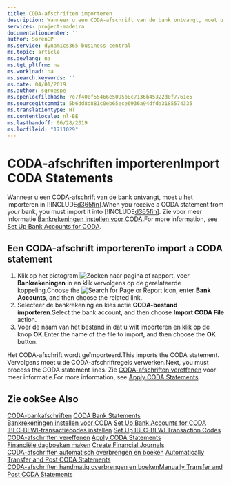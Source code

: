 ```yaml
---
title: CODA-afschriften importeren
description: Wanneer u een CODA-afschrift van de bank ontvangt, moet u het importeren in Business Central.
services: project-madeira
documentationcenter: ''
author: SorenGP
ms.service: dynamics365-business-central
ms.topic: article
ms.devlang: na
ms.tgt_pltfrm: na
ms.workload: na
ms.search.keywords: ''
ms.date: 04/01/2019
ms.author: sgroespe
ms.openlocfilehash: 7e7f400f55466e5095b8c7136b45322d0f7761e5
ms.sourcegitcommit: 5b6dd8d881c0eb65ece6936a94dfda3185574335
ms.translationtype: HT
ms.contentlocale: nl-BE
ms.lasthandoff: 06/28/2019
ms.locfileid: "1711029"
---
```

# <a name="import-coda-statements"></a><span data-ttu-id="32b27-103">CODA-afschriften importeren</span><span class="sxs-lookup"><span data-stu-id="32b27-103">Import CODA Statements</span></span>
<span data-ttu-id="32b27-104">Wanneer u een CODA-afschrift van de bank ontvangt, moet u het importeren in [!INCLUDE[d365fin](../../includes/d365fin_md.md)].</span><span class="sxs-lookup"><span data-stu-id="32b27-104">When you receive a CODA statement from your bank, you must import it into [!INCLUDE[d365fin](../../includes/d365fin_md.md)].</span></span> <span data-ttu-id="32b27-105">Zie voor meer informatie [Bankrekeningen instellen voor CODA](how-to-set-up-bank-accounts-for-coda.md).</span><span class="sxs-lookup"><span data-stu-id="32b27-105">For more information, see [Set Up Bank Accounts for CODA](how-to-set-up-bank-accounts-for-coda.md).</span></span>  

## <a name="to-import-a-coda-statement"></a><span data-ttu-id="32b27-106">Een CODA-afschrift importeren</span><span class="sxs-lookup"><span data-stu-id="32b27-106">To import a CODA statement</span></span>  

1.  <span data-ttu-id="32b27-107">Klik op het pictogram ![Zoeken naar pagina of rapport](../../media/ui-search/search_small.png "pictogram Zoeken naar pagina of rapport"), voer **Bankrekeningen** in en klik vervolgens op de gerelateerde koppeling.</span><span class="sxs-lookup"><span data-stu-id="32b27-107">Choose the ![Search for Page or Report](../../media/ui-search/search_small.png "Search for Page or Report icon") icon, enter **Bank Accounts**, and then choose the related link.</span></span>  
2.  <span data-ttu-id="32b27-108">Selecteer de bankrekening en kies actie **CODA-bestand importeren**.</span><span class="sxs-lookup"><span data-stu-id="32b27-108">Select the bank account, and then choose **Import CODA File** action.</span></span>  
3.  <span data-ttu-id="32b27-109">Voer de naam van het bestand in dat u wilt importeren en klik op de knop **OK**.</span><span class="sxs-lookup"><span data-stu-id="32b27-109">Enter the name of the file to import, and then choose the **OK** button.</span></span>  

<span data-ttu-id="32b27-110">Het CODA-afschrift wordt geïmporteerd.</span><span class="sxs-lookup"><span data-stu-id="32b27-110">This imports the CODA statement.</span></span> <span data-ttu-id="32b27-111">Vervolgens moet u de CODA-afschriftregels verwerken.</span><span class="sxs-lookup"><span data-stu-id="32b27-111">Next, you must process the CODA statement lines.</span></span> <span data-ttu-id="32b27-112">Zie [CODA-afschriften vereffenen](how-to-apply-coda-statements.md) voor meer informatie.</span><span class="sxs-lookup"><span data-stu-id="32b27-112">For more information, see [Apply CODA Statements](how-to-apply-coda-statements.md).</span></span>  

## <a name="see-also"></a><span data-ttu-id="32b27-113">Zie ook</span><span class="sxs-lookup"><span data-stu-id="32b27-113">See Also</span></span>  
 <span data-ttu-id="32b27-114">[CODA-bankafschriften](coda-bank-statements.md) </span><span class="sxs-lookup"><span data-stu-id="32b27-114">[CODA Bank Statements](coda-bank-statements.md) </span></span>  
 <span data-ttu-id="32b27-115">[Bankrekeningen instellen voor CODA](how-to-set-up-bank-accounts-for-coda.md) </span><span class="sxs-lookup"><span data-stu-id="32b27-115">[Set Up Bank Accounts for CODA](how-to-set-up-bank-accounts-for-coda.md) </span></span>  
 <span data-ttu-id="32b27-116">[IBLC-BLWI-transactiecodes instellen](how-to-set-up-iblc-blwi-transaction-codes.md) </span><span class="sxs-lookup"><span data-stu-id="32b27-116">[Set Up IBLC-BLWI Transaction Codes](how-to-set-up-iblc-blwi-transaction-codes.md) </span></span>  
 <span data-ttu-id="32b27-117">[CODA-afschriften vereffenen](how-to-apply-coda-statements.md) </span><span class="sxs-lookup"><span data-stu-id="32b27-117">[Apply CODA Statements](how-to-apply-coda-statements.md) </span></span>  
 <span data-ttu-id="32b27-118">[Financiële dagboeken maken](how-to-create-financial-journals.md) </span><span class="sxs-lookup"><span data-stu-id="32b27-118">[Create Financial Journals](how-to-create-financial-journals.md) </span></span>  
 <span data-ttu-id="32b27-119">[CODA-afschriften automatisch overbrengen en boeken](how-to-automatically-transfer-and-post-coda-statements.md) </span><span class="sxs-lookup"><span data-stu-id="32b27-119">[Automatically Transfer and Post CODA Statements](how-to-automatically-transfer-and-post-coda-statements.md) </span></span>  
 [<span data-ttu-id="32b27-120">CODA-afschriften handmatig overbrengen en boeken</span><span class="sxs-lookup"><span data-stu-id="32b27-120">Manually Transfer and Post CODA Statements</span></span>](how-to-manually-transfer-and-post-coda-statements.md)
